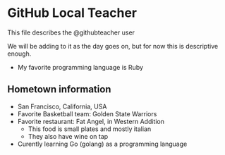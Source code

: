 # GitHub Local Teacher
This file describes the @githubteacher user

We will be adding to it as the day goes on, but for now this is descriptive enough.

- My favorite programming language is Ruby

## Hometown information
- San Francisco, California, USA
- Favorite Basketball team: Golden State Warriors
- Favorite restaurant: Fat Angel, in Western Addition 
  - This food is small plates and mostly italian
  - They also have wine on tap
- Curently learning Go (golang) as a programming language
